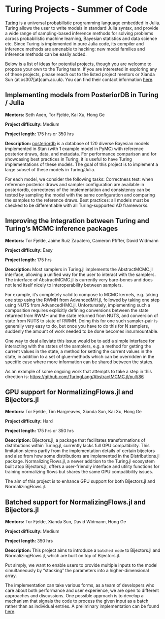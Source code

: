 # Turing Projects - Summer of Code

[Turing](https://turinglang.org/) is a universal probabilistic programming language embedded in Julia.
Turing allows the user to write models in standard Julia syntax, and provide a wide range of sampling-based inference methods for solving problems across probabilistic machine learning, Bayesian statistics and data science etc.
Since Turing is implemented in pure Julia code, its compiler and inference methods are amenable to hacking: new model families and inference methods can be easily added.

Below is a list of ideas for potential projects, though you are welcome to propose your own to the Turing team.
If you are interested in exploring any of these projects, please reach out to the listed project mentors or Xianda Sun (at xs307[at]cam.ac.uk). You can find their contact information [here](https://turinglang.org/stable/team).

## Implementing models from PosteriorDB in Turing / Julia

**Mentors:** Seth Axen, Tor Fjelde, Kai Xu, Hong Ge

**Project difficulty:** Medium

**Project length:** 175 hrs or 350 hrs

**Description:**
[posteriordb](https://github.com/stan-dev/posteriordb) is a database of 120 diverse Bayesian models implemented in Stan (with 1 example model in PyMC) with reference posterior draws, data, and metadata.
For performance comparison and for showcasing best practices in Turing, it is useful to have Turing implementations of these models.
The goal of this project is to implement a large subset of these models in Turing/Julia.

For each model, we consider the following tasks:
Correctness test: when reference posterior draws and sampler configuration are available in posteriordb, correctness of the implementation and consistency can be tested by sampling the model with the same configuration and comparing the samples to the reference draws.
Best practices: all models must be checked to be differentiable with all Turing-supported AD frameworks.

## Improving the integration between Turing and Turing’s MCMC inference packages

**Mentors:** Tor Fjelde, Jaime Ruiz Zapatero, Cameron Pfiffer, David Widmann

**Project difficulty:** Easy

**Project length:** 175 hrs

**Description:**
Most samplers in Turing.jl implements the AbstractMCMC.jl interface, allowing a unified way for the user to interact with the samplers.
The interface of AbstractMCMC.jl is currently very bare-bones and does not lend itself nicely to interoperability between samplers.

For example, it’s completely valid to compose to MCMC kernels, e.g. taking one step using the RWMH from AdvancedMH.jl, followed by taking one step using NUTS from AdvancedHMC.jl.
Unfortunately, implementing such a composition requires explicitly defining conversions between the state returned from RWMH and the state returned from NUTS, and conversion of state from NUTS to state of RWMH.
Doing this for one such sampler-pair is generally very easy to do, but once you have to do this for N samplers, suddenly the amount of work needed to be done becomes insurmountable.

One way to deal alleviate this issue would be to add a simple interface for interacting with the states of the samplers, e.g. a method for getting the current values in the state, a method for setting the current values in the state, in addition to a set of glue-methods which can be overridden in the specific case where more information can be shared between the states.

As an example of some ongoing work that attempts to take a step in this direction is: <https://github.com/TuringLang/AbstractMCMC.jl/pull/86>

## GPU support for NormalizingFlows.jl and Bijectors.jl

**Mentors:** Tor Fjelde, Tim Hargreaves, Xianda Sun, Kai Xu, Hong Ge

**Project difficulty:** Hard

**Project length:** 175 hrs or 350 hrs

**Description:**
Bijectors.jl, a package that facilitates transformations of distributions within Turing.jl, currently lacks full GPU compatibility.
This limitation stems partly from the implementation details of certain bijectors and also from how some distributions are implemented in the Distributions.jl package.
NormalizingFlows.jl, a newer addition to the Turing.jl ecosystem built atop Bijectors.jl, offers a user-friendly interface and utility functions for training normalizing flows but shares the same GPU compatibility issues.

The aim of this project is to enhance GPU support for both Bijectors.jl and NormalizingFlows.jl.

## Batched support for NormalizingFlows.jl and Bijectors.jl

**Mentors:** Tor Fjelde, Xianda Sun, David Widmann, Hong Ge

**Project difficulty:** Medium

**Project length:** 350 hrs

**Description:**
This project aims to introduce a `batched mode` to Bijectors.jl and NormalizingFlows.jl, which are built on top of Bijectors.jl.

Put simply, we want to enable users to provide multiple inputs to the model simultaneously by “stacking” the parameters into a higher-dimensional array.

The implementation can take various forms, as a team of developers who care about both performance and user experience, we are open to different approaches and discussions.
One possible approach is to develop a mechanism that signals the code to process the given input as a batch rather than as individual entries. A preliminary implementation can be found [here](https://github.com/torfjelde/Batching.jl).
